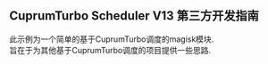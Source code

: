 ## CuprumTurbo Scheduler V13 第三方开发指南  
此示例为一个简单的基于CuprumTurbo调度的magisk模块.  
旨在于为其他基于CuprumTurbo调度的项目提供一些思路.  
